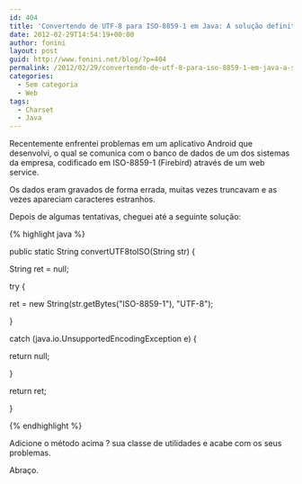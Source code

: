 ```yaml
---
id: 404
title: 'Convertendo de UTF-8 para ISO-8859-1 em Java: A solução definitiva'
date: 2012-02-29T14:54:19+00:00
author: fonini
layout: post
guid: http://www.fonini.net/blog/?p=404
permalink: /2012/02/29/convertendo-de-utf-8-para-iso-8859-1-em-java-a-solucao-definitiva/
categories:
  - Sem categoria
  - Web
tags:
  - Charset
  - Java
---
```

Recentemente enfrentei problemas em um aplicativo Android que desenvolvi, o qual se comunica com o banco de dados de um dos sistemas da empresa, codificado em ISO-8859-1 (Firebird) através de um web service. 

Os dados eram gravados de forma errada, muitas vezes truncavam e as vezes apareciam caracteres estranhos. 

Depois de algumas tentativas, cheguei até a seguinte solução: 



{% highlight java %}
  
public static String convertUTF8toISO(String str) {
	  
String ret = null;
	  
try {
		  
ret = new String(str.getBytes("ISO-8859-1"), "UTF-8");
	  
}
	  
catch (java.io.UnsupportedEncodingException e) {
		  
return null;
	  
}
	  
return ret;
  
}
  
{% endhighlight %}

Adicione o método acima ? sua classe de utilidades e acabe com os seus problemas. 

Abraço. 

&nbsp;
